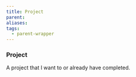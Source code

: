 ```yaml
---
title: Project
parent: 
aliases: 
tags:
  - parent-wrapper
---
```

### Project
A project that I want to or already have completed.